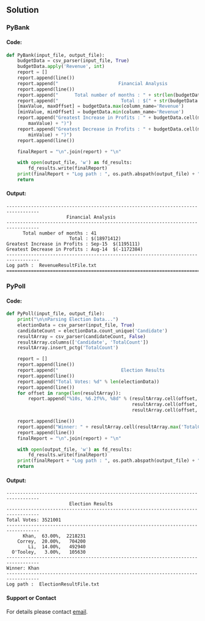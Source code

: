 ## Solution
### PyBank
#### Code:
```python
def PyBank(input_file, output_file):
    budgetData = csv_parser(input_file, True)
    budgetData.apply('Revenue', int)
    report = []
    report.append(line())
    report.append("                      Financial Analysis                      ")
    report.append(line())
    report.append("      Total number of months : " + str(len(budgetData)))
    report.append("                       Total : $(" + str(budgetData.sum('Revenue')) + ")")
    [maxValue, maxOffset] = budgetData.max(column_name='Revenue')
    [minValue, minOffset] = budgetData.min(column_name='Revenue')
    report.append("Greatest Increase in Profits : " + budgetData.cell(maxOffset, 'Date') + "  $(" + str(
        maxValue) + ")")
    report.append("Greatest Decrease in Profits : " + budgetData.cell(minOffset, 'Date') + "  $(" + str(
        minValue) + ")")
    report.append(line())

    finalReport = "\n".join(report) + "\n"

    with open(output_file, 'w') as fd_results:
        fd_results.write(finalReport)
    print(finalReport + "Log path : ", os.path.abspath(output_file) + "\n" + line(2))
    return
```
#### Output:

	----------------------------------------------------------------------------------
	                      Financial Analysis                      
	----------------------------------------------------------------------------------
	      Total number of months : 41
	                       Total : $(18971412)
	Greatest Increase in Profits : Sep-15  $(1195111)
	Greatest Decrease in Profits : Aug-14  $(-1172384)
	----------------------------------------------------------------------------------
	Log path :  RevenueResultFile.txt
	==================================================================================


### PyPoll
#### Code:
```python
def PyPoll(input_file, output_file):
    print("\n\nParsing Election Data...")
    electionData = csv_parser(input_file, True)
    candidateCount = electionData.count_unique('Candidate')
    resultArray = csv_parser(candidateCount, False)
    resultArray.columns(['Candidate', 'TotalCount'])
    resultArray.insert_pctg('TotalCount')

    report = []
    report.append(line())
    report.append("                       Election Results                       ")
    report.append(line())
    report.append("Total Votes: %d" % len(electionData))
    report.append(line())
    for offset in range(len(resultArray)):
        report.append("%10s, %6.2f%%, %8d" % (resultArray.cell(offset, column_offset=0),
                                              resultArray.cell(offset, column_offset=2) * 100.0,
                                              resultArray.cell(offset, column_offset=1)))

    report.append(line())
    report.append("Winner: " + resultArray.cell(resultArray.max('TotalCount')[1], column_offset=0))
    report.append(line())
    finalReport = "\n".join(report) + "\n"

    with open(output_file, 'w') as fd_results:
        fd_results.write(finalReport)
    print(finalReport + "Log path : ", os.path.abspath(output_file) + "\n" + line(2))
    return
```
#### Output:
	----------------------------------------------------------------------------------
	                       Election Results                       
	----------------------------------------------------------------------------------
	Total Votes: 3521001
	----------------------------------------------------------------------------------
	      Khan,  63.00%,  2218231
	    Correy,  20.00%,   704200
	        Li,  14.00%,   492940
	  O'Tooley,   3.00%,   105630
	----------------------------------------------------------------------------------
	Winner: Khan
	----------------------------------------------------------------------------------
	Log path :  ElectionResultFile.txt
#### Support or Contact

For details please contact [email](vittal.siddaiah@gmail.com).
